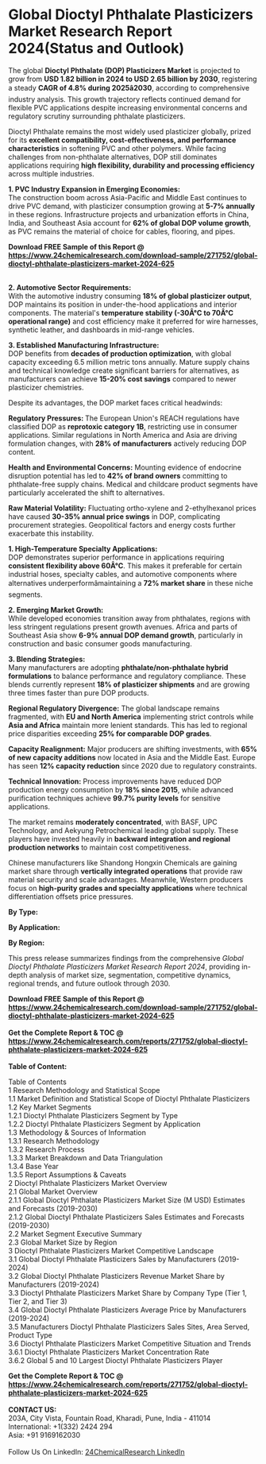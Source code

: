 <h1>Global Dioctyl Phthalate Plasticizers Market Research Report 2024(Status and Outlook)</h1><p>The global <strong>Dioctyl Phthalate (DOP) Plasticizers Market</strong> is projected to grow from <strong>USD 1.82 billion in 2024 to USD 2.65 billion by 2030</strong>, registering a steady <strong>CAGR of 4.8% during 2025â2030</strong>, according to comprehensive industry analysis. This growth trajectory reflects continued demand for flexible PVC applications despite increasing environmental concerns and regulatory scrutiny surrounding phthalate plasticizers.</p><p>Dioctyl Phthalate remains the most widely used plasticizer globally, prized for its <strong>excellent compatibility, cost-effectiveness, and performance characteristics</strong> in softening PVC and other polymers. While facing challenges from non-phthalate alternatives, DOP still dominates applications requiring <strong>high flexibility, durability and processing efficiency</strong> across multiple industries.</p><p><strong>1. PVC Industry Expansion in Emerging Economies:</strong><br>
The construction boom across Asia-Pacific and Middle East continues to drive PVC demand, with plasticizer consumption growing at <strong>5-7% annually</strong> in these regions. Infrastructure projects and urbanization efforts in China, India, and Southeast Asia account for <strong>62% of global DOP volume growth</strong>, as PVC remains the material of choice for cables, flooring, and pipes.</p><div><b>Download FREE Sample of this Report @ 
            <a href="https://www.24chemicalresearch.com/download-sample/271752/global-dioctyl-phthalate-plasticizers-market-2024-625">
            https://www.24chemicalresearch.com/download-sample/271752/global-dioctyl-phthalate-plasticizers-market-2024-625</a></b></div><br><p><strong>2. Automotive Sector Requirements:</strong><br>
With the automotive industry consuming <strong>18% of global plasticizer output</strong>, DOP maintains its position in under-the-hood applications and interior components. The material's <strong>temperature stability (-30Â°C to 70Â°C operational range)</strong> and cost efficiency make it preferred for wire harnesses, synthetic leather, and dashboards in mid-range vehicles.</p><p><strong>3. Established Manufacturing Infrastructure:</strong><br>
DOP benefits from <strong>decades of production optimization</strong>, with global capacity exceeding 6.5 million metric tons annually. Mature supply chains and technical knowledge create significant barriers for alternatives, as manufacturers can achieve <strong>15-20% cost savings</strong> compared to newer plasticizer chemistries.</p><p>Despite its advantages, the DOP market faces critical headwinds:</p><p><strong>Regulatory Pressures: </strong>The European Union's REACH regulations have classified DOP as <strong>reprotoxic category 1B</strong>, restricting use in consumer applications. Similar regulations in North America and Asia are driving formulation changes, with <strong>28% of manufacturers</strong> actively reducing DOP content.</p><p><strong>Health and Environmental Concerns:</strong> Mounting evidence of endocrine disruption potential has led to <strong>42% of brand owners</strong> committing to phthalate-free supply chains. Medical and childcare product segments have particularly accelerated the shift to alternatives.</p><p><strong>Raw Material Volatility:</strong> Fluctuating ortho-xylene and 2-ethylhexanol prices have caused <strong>30-35% annual price swings</strong> in DOP, complicating procurement strategies. Geopolitical factors and energy costs further exacerbate this instability.</p><p><strong>1. High-Temperature Specialty Applications:</strong><br>
DOP demonstrates superior performance in applications requiring <strong>consistent flexibility above 60Â°C</strong>. This makes it preferable for certain industrial hoses, specialty cables, and automotive components where alternatives underperformâmaintaining a <strong>72% market share</strong> in these niche segments.</p><p><strong>2. Emerging Market Growth:</strong><br>
While developed economies transition away from phthalates, regions with less stringent regulations present growth avenues. Africa and parts of Southeast Asia show <strong>6-9% annual DOP demand growth</strong>, particularly in construction and basic consumer goods manufacturing.</p><p><strong>3. Blending Strategies:</strong><br>
Many manufacturers are adopting <strong>phthalate/non-phthalate hybrid formulations</strong> to balance performance and regulatory compliance. These blends currently represent <strong>18% of plasticizer shipments</strong> and are growing three times faster than pure DOP products.</p><p><strong>Regional Regulatory Divergence:</strong> The global landscape remains fragmented, with <strong>EU and North America</strong> implementing strict controls while <strong>Asia and Africa</strong> maintain more lenient standards. This has led to regional price disparities exceeding <strong>25% for comparable DOP grades</strong>.</p><p><strong>Capacity Realignment:</strong> Major producers are shifting investments, with <strong>65% of new capacity additions</strong> now located in Asia and the Middle East. Europe has seen <strong>12% capacity reduction</strong> since 2020 due to regulatory constraints.</p><p><strong>Technical Innovation:</strong> Process improvements have reduced DOP production energy consumption by <strong>18% since 2015</strong>, while advanced purification techniques achieve <strong>99.7% purity levels</strong> for sensitive applications.</p><p>The market remains <strong>moderately concentrated</strong>, with BASF, UPC Technology, and Aekyung Petrochemical leading global supply. These players have invested heavily in <strong>backward integration and regional production networks</strong> to maintain cost competitiveness.</p><p>Chinese manufacturers like Shandong Hongxin Chemicals are gaining market share through <strong>vertically integrated operations</strong> that provide raw material security and scale advantages. Meanwhile, Western producers focus on <strong>high-purity grades and specialty applications</strong> where technical differentiation offsets price pressures.</p><p><strong>By Type:</strong></p><p><strong>By Application:</strong></p><p><strong>By Region:</strong></p><p>This press release summarizes findings from the comprehensive <em>Global Dioctyl Phthalate Plasticizers Market Research Report 2024</em>, providing in-depth analysis of market size, segmentation, competitive dynamics, regional trends, and future outlook through 2030.</p><div><b>Download FREE Sample of this Report @ 
            <a href="https://www.24chemicalresearch.com/download-sample/271752/global-dioctyl-phthalate-plasticizers-market-2024-625">
            https://www.24chemicalresearch.com/download-sample/271752/global-dioctyl-phthalate-plasticizers-market-2024-625</a></b></div><br><div><b>Get the Complete Report & TOC @ 
            <a href="https://www.24chemicalresearch.com/reports/271752/global-dioctyl-phthalate-plasticizers-market-2024-625">
            https://www.24chemicalresearch.com/reports/271752/global-dioctyl-phthalate-plasticizers-market-2024-625</a></b></div><br>
            <b>Table of Content:</b><p>Table of Contents<br />
1 Research Methodology and Statistical Scope<br />
1.1 Market Definition and Statistical Scope of Dioctyl Phthalate Plasticizers<br />
1.2 Key Market Segments<br />
1.2.1 Dioctyl Phthalate Plasticizers Segment by Type<br />
1.2.2 Dioctyl Phthalate Plasticizers Segment by Application<br />
1.3 Methodology & Sources of Information<br />
1.3.1 Research Methodology<br />
1.3.2 Research Process<br />
1.3.3 Market Breakdown and Data Triangulation<br />
1.3.4 Base Year<br />
1.3.5 Report Assumptions & Caveats<br />
2 Dioctyl Phthalate Plasticizers Market Overview<br />
2.1 Global Market Overview<br />
2.1.1 Global Dioctyl Phthalate Plasticizers Market Size (M USD) Estimates and Forecasts (2019-2030)<br />
2.1.2 Global Dioctyl Phthalate Plasticizers Sales Estimates and Forecasts (2019-2030)<br />
2.2 Market Segment Executive Summary<br />
2.3 Global Market Size by Region<br />
3 Dioctyl Phthalate Plasticizers Market Competitive Landscape<br />
3.1 Global Dioctyl Phthalate Plasticizers Sales by Manufacturers (2019-2024)<br />
3.2 Global Dioctyl Phthalate Plasticizers Revenue Market Share by Manufacturers (2019-2024)<br />
3.3 Dioctyl Phthalate Plasticizers Market Share by Company Type (Tier 1, Tier 2, and Tier 3)<br />
3.4 Global Dioctyl Phthalate Plasticizers Average Price by Manufacturers (2019-2024)<br />
3.5 Manufacturers Dioctyl Phthalate Plasticizers Sales Sites, Area Served, Product Type<br />
3.6 Dioctyl Phthalate Plasticizers Market Competitive Situation and Trends<br />
3.6.1 Dioctyl Phthalate Plasticizers Market Concentration Rate<br />
3.6.2 Global 5 and 10 Largest Dioctyl Phthalate Plasticizers Player</p><div><b>Get the Complete Report & TOC @ 
            <a href="https://www.24chemicalresearch.com/reports/271752/global-dioctyl-phthalate-plasticizers-market-2024-625">
            https://www.24chemicalresearch.com/reports/271752/global-dioctyl-phthalate-plasticizers-market-2024-625</a></b></div><br><b>CONTACT US:</b><br>
            203A, City Vista, Fountain Road, Kharadi, Pune, India - 411014<br>
            International: +1(332) 2424 294<br>
            Asia: +91 9169162030 <br><br>
            Follow Us On LinkedIn: <a href="https://www.linkedin.com/company/24chemicalresearch/">24ChemicalResearch LinkedIn</a>